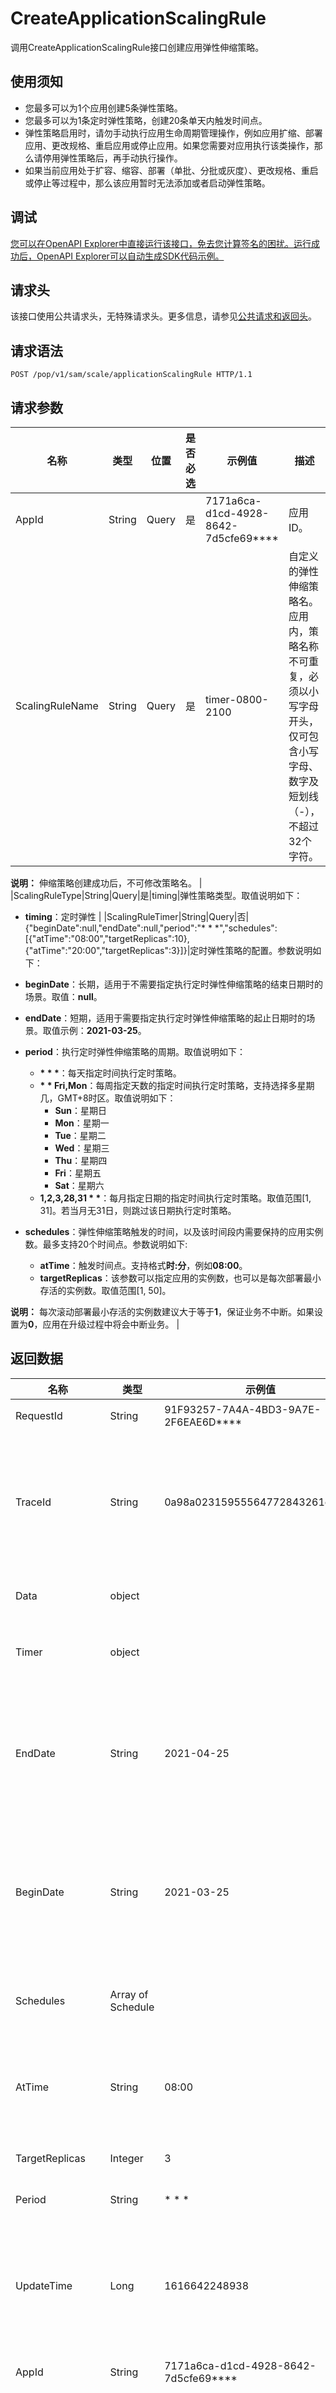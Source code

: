 # CreateApplicationScalingRule

调用CreateApplicationScalingRule接口创建应用弹性伸缩策略。

## 使用须知

-   您最多可以为1个应用创建5条弹性策略。
-   您最多可以为1条定时弹性策略，创建20条单天内触发时间点。
-   弹性策略启用时，请勿手动执行应用生命周期管理操作，例如应用扩缩、部署应用、更改规格、重启应用或停止应用。如果您需要对应用执行该类操作，那么请停用弹性策略后，再手动执行操作。
-   如果当前应用处于扩容、缩容、部署（单批、分批或灰度）、更改规格、重启或停止等过程中，那么该应用暂时无法添加或者启动弹性策略。

## 调试

[您可以在OpenAPI Explorer中直接运行该接口，免去您计算签名的困扰。运行成功后，OpenAPI Explorer可以自动生成SDK代码示例。](https://api.aliyun.com/#product=sae&api=CreateApplicationScalingRule&type=ROA&version=2019-05-06)

## 请求头

该接口使用公共请求头，无特殊请求头。更多信息，请参见[公共请求和返回头](~~126964~~)。

## 请求语法

```
POST /pop/v1/sam/scale/applicationScalingRule HTTP/1.1
```

## 请求参数

|名称|类型|位置|是否必选|示例值|描述|
|--|--|--|----|---|--|
|AppId|String|Query|是|7171a6ca-d1cd-4928-8642-7d5cfe69\*\*\*\*|应用ID。 |
|ScalingRuleName|String|Query|是|timer-0800-2100|自定义的弹性伸缩策略名。应用内，策略名称不可重复，必须以小写字母开头，仅可包含小写字母、数字及短划线（-），不超过32个字符。

**说明：** 伸缩策略创建成功后，不可修改策略名。 |
|ScalingRuleType|String|Query|是|timing|弹性策略类型。取值说明如下：

-   **timing**：定时弹性 |
|ScalingRuleTimer|String|Query|否|\{"beginDate":null,"endDate":null,"period":"\* \* \*","schedules":\[\{"atTime":"08:00","targetReplicas":10\},\{"atTime":"20:00","targetReplicas":3\}\]\}|定时弹性策略的配置。参数说明如下：

-   **beginDate**：长期，适用于不需要指定执行定时弹性伸缩策略的结束日期时的场景。取值：**null**。
-   **endDate**：短期，适用于需要指定执行定时弹性伸缩策略的起止日期时的场景。取值示例：**2021-03-25**。
-   **period**：执行定时弹性伸缩策略的周期。取值说明如下：
    -   **\* \* \***：每天指定时间执行定时策略。
    -   **\* \* Fri,Mon**：每周指定天数的指定时间执行定时策略，支持选择多星期几，GMT+8时区。取值说明如下：
        -   **Sun**：星期日
        -   **Mon**：星期一
        -   **Tue**：星期二
        -   **Wed**：星期三
        -   **Thu**：星期四
        -   **Fri**：星期五
        -   **Sat**：星期六
    -   **1,2,3,28,31 \* \***：每月指定日期的指定时间执行定时策略。取值范围\[1, 31\]。若当月无31日，则跳过该日期执行定时策略。
-   **schedules**：弹性伸缩策略触发的时间，以及该时间段内需要保持的应用实例数。最多支持20个时间点。参数说明如下:
    -   **atTime**：触发时间点。支持格式**时:分**，例如**08:00**。
    -   **targetReplicas**：该参数可以指定应用的实例数，也可以是每次部署最小存活的实例数。取值范围\[1, 50\]。

**说明：** 每次滚动部署最小存活的实例数建议大于等于**1**，保证业务不中断。如果设置为**0**，应用在升级过程中将会中断业务。 |

## 返回数据

|名称|类型|示例值|描述|
|--|--|---|--|
|RequestId|String|91F93257-7A4A-4BD3-9A7E-2F6EAE6D\*\*\*\*|请求ID。 |
|TraceId|String|0a98a02315955564772843261e\*\*\*\*|调用链ID，用于精确查询调用信息。 |
|Data|object| |返回结果。 |
|Timer|object| |定时弹性伸缩。 |
|EndDate|String|2021-04-25|短期结束日期。若为**null**，则为长期。 |
|BeginDate|String|2021-03-25|短期开始日期。若为**null**，则为长期。 |
|Schedules|Array of Schedule| |单天内触发时间点。 |
|AtTime|String|08:00|时间点。格式：**时:分**。 |
|TargetReplicas|Integer|3|目标实例数。 |
|Period|String|\* \* \*|周期。 |
|UpdateTime|Long|1616642248938|伸缩策略的更新时间。单位：毫秒。 |
|AppId|String|7171a6ca-d1cd-4928-8642-7d5cfe69\*\*\*\*|应用ID。 |
|CreateTime|Long|1616642248938|伸缩策略的创建时间。单位：毫秒。 |
|ScaleRuleEnabled|Boolean|true|是否启用伸缩策略。取值说明如下：

-   **true**：启用状态
-   **false**：禁用状态 |
|ScaleRuleType|String|timing|弹性伸缩策略的类型。取值说明如下：

-   **timing**：定时弹性 |
|ScaleRuleName|String|timer-0800-2100|弹性伸缩策略的名称。 |

## 示例

请求示例

```
POST /pop/v1/sam/scale/applicationScalingRule?AppId=7171a6ca-d1cd-4928-8642-7d5cfe69****&ScalingRuleName=timer-0800-2100&ScalingRuleType=timing&ScalingRuleTimer={"beginDate":null,"endDate":null,"period":"* * *","schedules":[{"atTime":"08:00","targetReplicas":10},{"atTime":"20:00","targetReplicas":3}]} HTTP/1.1
Host:sae.aliyuncs.com
Content-Type:application/json
```

正常返回示例

`XML`格式

```
HTTP/1.1 200 OK
Content-Type:application/xml

<RequestId>91F93257-7A4A-4BD3-9A7E-2F6EAE6D****</RequestId>
<TraceId>0a98a02315955564772843261e****</TraceId>
<Data>
    <Timer>
        <EndDate>2021-04-25</EndDate>
        <BeginDate>2021-03-25</BeginDate>
        <Schedules>
            <AtTime>08:00</AtTime>
            <TargetReplicas>3</TargetReplicas>
        </Schedules>
        <Schedules>
            <AtTime>21:00</AtTime>
            <TargetReplicas>1</TargetReplicas>
        </Schedules>
        <Period>* * *</Period>
    </Timer>
    <UpdateTime>1616642248938</UpdateTime>
    <AppId>7171a6ca-d1cd-4928-8642-7d5cfe69****</AppId>
    <CreateTime>1616642248938</CreateTime>
    <LastDisableTime>1616642248938</LastDisableTime>
    <ScaleRuleEnabled>true</ScaleRuleEnabled>
    <ScaleRuleType>timing</ScaleRuleType>
    <Metric>
        <Metrics/>
    </Metric>
    <ScaleRuleName>timer-0800-2100</ScaleRuleName>
</Data>
```

`JSON`格式

```
HTTP/1.1 200 OK
Content-Type:application/json

{
  "RequestId" : "91F93257-7A4A-4BD3-9A7E-2F6EAE6D****",
  "TraceId" : "0a98a02315955564772843261e****",
  "Data" : {
    "Timer" : {
      "Schedules" : [ {
        "AtTime" : "08:00",
        "TargetReplicas" : 3
      }, {
        "AtTime" : "21:00",
        "TargetReplicas" : 1
      } ],
      "Period" : "* * *"
    },
    "UpdateTime" : 1616642248938,
    "AppId" : "7171a6ca-d1cd-4928-8642-7d5cfe69****",
    "CreateTime" : 1616642248938,
    "LastDisableTime" : 1616642248938,
    "ScaleRuleEnabled" : true,
    "ScaleRuleType" : "timing",
    "Metric" : {
      "Metrics" : [ { } ]
    },
    "ScaleRuleName" : "timer-0800-2100"
  }
}
```

## 错误码

|HttpCode|错误码|错误信息|描述|
|--------|---|----|--|
|400|InstanceExist.ScalingRuleName|The specified ScalingRuleName already exists.|指定的弹性策略名称已存在。|
|400|InvalidScalingRuleDate.BeginAfterEnd|The specified beginning time is later than the ending time.|指定的开始时间晚于结束时间。|
|400|InvalidScalingRuleDate.Format|The specified date is invalid.|指定的日期不合法。正确的格式为yyyy-MM-dd。|
|400|InvalidScalingRuleName.NotFound|The specified ScalingRuleName does not exist.|指定的ScalingRuleName不存在。|
|400|InvalidScalingRuleTime.Conflict|The specified scaling rule time is invalid. Another schedule has been set for the specified time range. Please set a different time.|指定的弹性策略时间无效。该时间段已设置过定时策略，请重新选择时间设置。|
|400|InvalidScalingRuleTime.Format|The specified time is invalid.|指定的时间不合法。正确的格式为HH:mm。|
|400|QuotaExceeded.ScalingRule|The maximum number of application scaling rules is exceeded.|应用弹性策略数量到达上限。|
|400|QuotaExceeded.ScalingRuleTime|The maximum number of scaling policy trigger time is exceeded.|弹性策略触发时间到达上限。|
|400|NoComputeResourceQuota.App.Exceed|You can create %s instances for each application. Please submit a ticket to raise the quota.|每个应用只允许创建%s个实例，请提交工单增加计算资源额度。|
|400|NoComputeResourceQuota.Exceed|Your compute resource is insufficient. Please submit a ticket to raise the quota.|计算资源不足，请提交工单增加计算资源额度。|
|400|NoComputeResourceQuota.User.Exceed|Your account is limited to create %s instances. Please submit a ticket to raise the quota.|您的账户限额%s个实例，请提交工单增加计算资源额度。|
|400|System.Upgrading|The system is being upgraded. Please try again later.|系统正在升级，请稍后操作。|
|400|OperationDenied.SDKNotSupported|Metrics is not supported in SDK|SDK 未开放指标弹性规则|

访问[错误中心](https://error-center.aliyun.com/status/product/sae)查看更多错误码。

